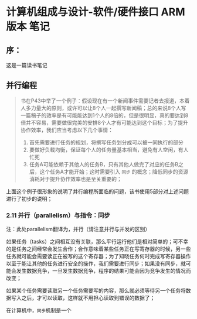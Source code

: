 # 计算机组成与设计-软件/硬件接口 ARM版本 笔记



## 序：

这是一篇读书笔记



## 并行编程

> 书在P43中举了一个例子：假设现在有一个新闻事件需要记者去报道，本着人多力量大的原则，或许可以让8个人一起撰写新闻稿；总的来说8个人写一篇稿子的效率是有可能能达到1个人的8倍的，但是很明显，真的要达到8倍并不容易，需要做很完美的安排8个人才有可能达到这个目标；为了提升协作效率，我们应当考虑以下几个事情：
>
> 1. 首先需要进行任务的规划，将撰写任务划分成可以被一同执行的部分
> 2. 要做好负载均衡，保证每个人的任务量基本相当，避免有人空闲，有人忙死
> 3. 任务A可能依赖于其他人的任务B，只有其他人做完了对应的任务B之后，这个任务A才能开始；这时需要引入 `同步` 的概念；降低同步的资源消耗对于提升协作效率也是至关重要的；

上面这个例子很形象的说明了并行编程所面临的问题，该书使用5部分对上述问题进行了初步的说明；





### 2.11 并行（parallelism）与指令：同步

注：此处parallelism翻译为，并行（请注意并行与并发的区别）

如果任务（tasks）之间相互没有关联，那么平行运行他们是相对简单的；可不幸的是任务之间经常会发生合作；合作意味着某些任务正在写寄存器的时候，另一些任务就可能会需要读正在被写的这个寄存器；为了知晓任务何时完成写寄存器操作以至于能让其他的任务进行安全的操作，我们需要进行同步；如果没有同步，就可能会发生数据竞争，一旦发生数据竞争，程序的结果可能会因为竞争发生的情况而改变；

如果某个任务需要读取另一个任务需要写的内容，那么就必须等待另一个任务将数据写入之后，才可以读取，这样就不用担心读取到错误的数据了；

在计算机中，`同步`机制是一个
